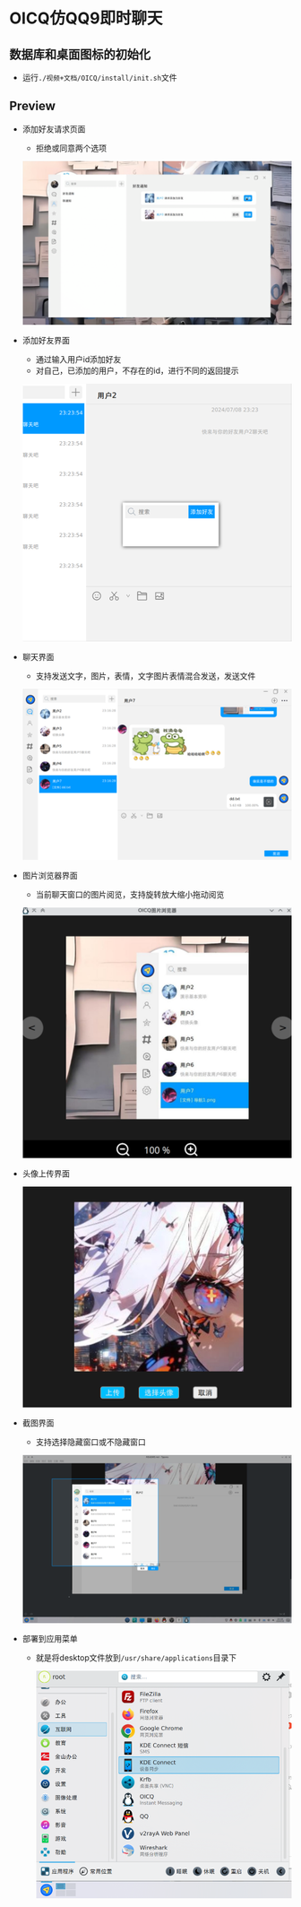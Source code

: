# OICQ仿QQ9即时聊天



## 数据库和桌面图标的初始化

- 运行`./视频+文档/OICQ/install/init.sh`文件




## Preview

- 添加好友请求页面

  - 拒绝或同意两个选项
  
  ![img](./image/image01.png)





- 添加好友界面
  - 通过输入用户id添加好友
  - 对自己，已添加的用户，不存在的id，进行不同的返回提示

  ![img](./image/image02.png)



- 聊天界面

  - 支持发送文字，图片，表情，文字图片表情混合发送，发送文件

  ![img](./image/image03.png)



- 图片浏览器界面

  - 当前聊天窗口的图片阅览，支持旋转放大缩小拖动阅览
  
  ![img](./image/image04.png)



- 头像上传界面

  ![img](./image/image05.png)



- 截图界面

  - 支持选择隐藏窗口或不隐藏窗口
  
  ![img](./image/image06.png)



- 部署到应用菜单

  - 就是将desktop文件放到`/usr/share/applications`目录下

    ![img](./image/image07.png)
